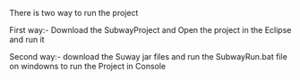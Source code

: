 There is two way to run the project

First way:-
Download the SubwayProject and Open the project in the Eclipse and run it

Second way:-
download the Suway jar files and run the SubwayRun.bat file on windowns to run the Project in Console
